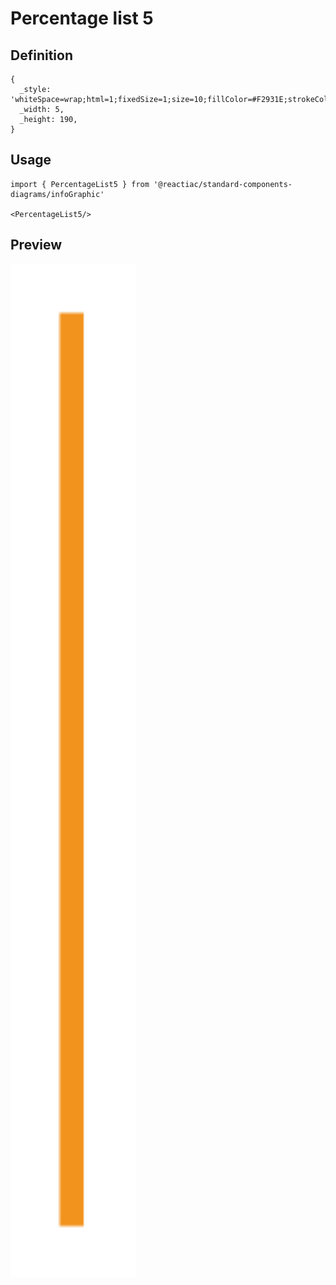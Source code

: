 # Percentage list 5

## Definition

```
{
  _style: 'whiteSpace=wrap;html=1;fixedSize=1;size=10;fillColor=#F2931E;strokeColor=none;shadow=0;',
  _width: 5,
  _height: 190,
}
```

## Usage

```
import { PercentageList5 } from '@reactiac/standard-components-diagrams/infoGraphic'

<PercentageList5/>
```

## Preview

<img src="./percentage-list-5.png" width="200"/>
